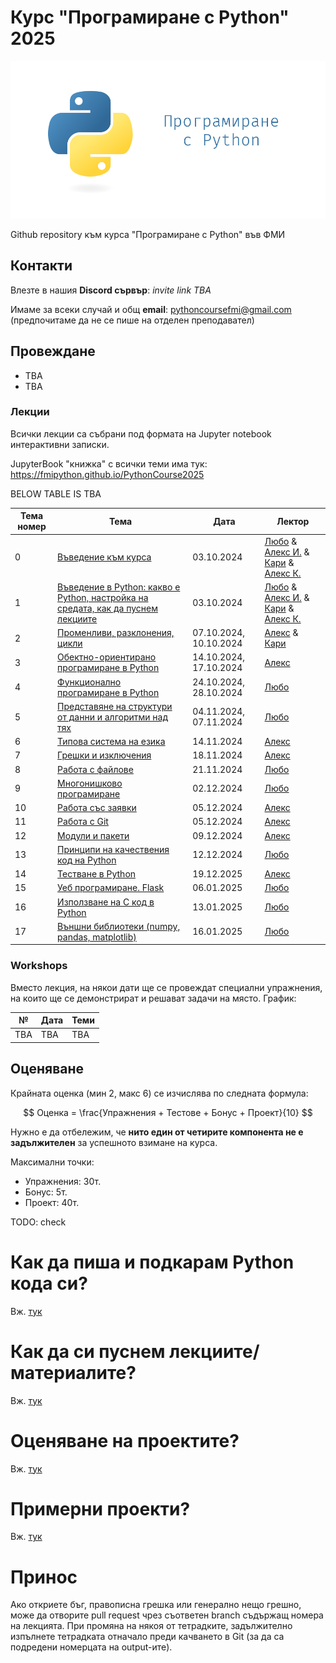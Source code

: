 # Курс "Програмиране с Python" 2025

![Logo](misc/logo.png)

Github repository към курса "Програмиране с Python" във ФМИ

## Контакти

Влезте в нашия **Discord сървър**: *invite link TBA*
<!-- [![Discord](https://img.shields.io/badge/Discord-%235865F2.svg?style=for-the-badge&logo=discord&logoColor=white)](https://discord.gg/HwXcZuvZbq) -->

Имаме за всеки случай и общ **email**: pythoncoursefmi@gmail.com (предпочитаме да не се пише на отделен преподавател)


## Провеждане

- TBA
- TBA

### Лекции

Всички лекции са събрани под формата на Jupyter notebook интерактивни записки.

JupyterBook "книжка" с всички теми има тук: https://fmipython.github.io/PythonCourse2025

BELOW TABLE IS TBA

| Тема номер | Тема                                                                                                                | Дата                   | Лектор                                                                                                                                                                  |
| ---------- | ------------------------------------------------------------------------------------------------------------------- | ---------------------- | ----------------------------------------------------------------------------------------------------------------------------------------------------------------------- |
| 0          | [Въведение към курса](./00%20-%20Course%20intro/)                                                                   | 03.10.2024             | [Любо](https://github.com/lyubolp) & [Алекс И.](https://github.com/yalishanda42) & [Кари](https://github.com/karinaghristova) & [Алекс К.](https://github.com/Bladwark) |
| 1          | [Въведение в Python: какво е Python, настройка на средата, как да пуснем лекциите](./01%20-%20Intro%20to%20Python/) | 03.10.2024             | [Любо](https://github.com/lyubolp) & [Алекс И.](https://github.com/yalishanda42) & [Кари](https://github.com/karinaghristova) & [Алекс К.](https://github.com/Bladwark) |
| 2          | [Променливи, разклонения, цикли](./02%20-%20Variables,%20types,%20control%20flow/)                                  | 07.10.2024, 10.10.2024 | [Алекс](https://github.com/yalishanda42) & [Кари](https://github.com/karinaghristova)                                                                                   |
| 3          | [Обектно-ориентирано програмиране в Python](./03%20-%20OOP/)                                                        | 14.10.2024, 17.10.2024 | [Алекс](https://github.com/yalishanda42)                                                                                                                                |
| 4          | [Функционално програмиране в Python](./04%20-%20Functional%20Programming/)                                          | 24.10.2024, 28.10.2024 | [Любо](https://github.com/lyubolp)                                                                                                                                      |
| 5          | [Представяне на структури от данни и алгоритми над тях](./05%20-%20Data%20Structures%20and%20Oddities/)             | 04.11.2024, 07.11.2024 | [Любо](https://github.com/lyubolp)                                                                                                                                      |
| 6          | [Типова система на езика](./06%20-%20Typing%20Hints/)                                                               | 14.11.2024             | [Алекс](https://github.com/yalishanda42)                                                                                                                                |
| 7          | [Грешки и изключения](./07%20-%20Exceptions%20Handling/)                                                            | 18.11.2024             | [Алекс](https://github.com/yalishanda42)                                                                                                                                |
| 8          | [Работа с файлове](./08%20-%20Files/)                                                                               | 21.11.2024             | [Любо](https://github.com/lyubolp)                                                                                                                                      |
| 9          | [Многонишково програмиране](./09%20-%20Multithreading/)                                                             | 02.12.2024             | [Любо](https://github.com/lyubolp)                                                                                                                                      |
| 10         | [Работа със заявки](./10%20-%20requests/)                                                                           | 05.12.2024             | [Алекс](https://github.com/yalishanda42)                                                                                                                                |
| 11         | [Работа с Git](./11%20-%20Git/)                                                                                     | 05.12.2024             | [Алекс](https://github.com/yalishanda42)                                                                                                                                |
| 12         | [Модули и пакети](./12%20-%20Modules/)                                                                              | 09.12.2024             | [Алекс](https://github.com/yalishanda42)                                                                                                                                |
| 13         | [Принципи на качествения код на Python](./13%20-%20Clean%20code/)                                                   | 12.12.2024             | [Любо](https://github.com/lyubolp)                                                                                                                                      |
| 14         | [Тестване в Python](./14%20-%20Testing/)                                                                            | 19.12.2025             | [Алекс](https://github.com/yalishanda42)                                                                                                                                |
| 15         | [Уеб програмиране. Flask](./15%20-%20Web%20programming/)                                                            | 06.01.2025             | [Любо](https://github.com/lyubolp)                                                                                                                                      |
| 16         | [Използване на C код в Python](./16%20-%20Using%20C%20code%20in%20Python/)                                          | 13.01.2025             | [Любо](https://github.com/lyubolp)                                                                                                                                      |
| 17         | [Външни библиотеки (numpy, pandas, matplotlib)](./17%20-%20numpy,%20pandas,%20matplotlib/)                          | 16.01.2025             | [Любо](https://github.com/lyubolp)                                                                                                                                      |

### Workshops

Вместо лекция, на някои дати ще се провеждат специални упражнения, на които ще се демонстрират и решават задачи на място. График:

| №   | Дата       | Теми          | 
| --- | ---------- | ------------- |
| TBA | TBA | TBA |



## Оценяване

Крайната оценка (мин 2, макс 6) се изчислява по следната формула:

$$ Оценка = \frac{Упражнения + Тестове + Бонус + Проект}{10} $$

Нужно е да отбележим, че **нито един от четирите компонента не е задължителен** за успешното взимане на курса.

Максимални точки:

- Упражнения: 30т.
- Бонус: 5т.
- Проект: 40т.

TODO: check

# Как да пиша и подкарам Python кода си?

Вж. [тук](./01%20-%20Intro%20to%20Python/install-n-setup.md)

# Как да си пуснем лекциите/материалите?

Вж. [тук](./01%20-%20Intro%20to%20Python/notebooks.md)

# Оценяване на проектите?

Вж. [тук](./projects.md)

# Примерни проекти?

Вж. [тук](./example_projects.md)

# Принос

Ако откриете бъг, правописна грешка или генерално нещо грешно, може да отворите pull request чрез съответен branch съдържащ номера на лекцията. При промяна на някоя от тетрадките, задължително изпълнете тетрадката отначало преди качването в Git (за да са подредени номерцата на output-ите).

